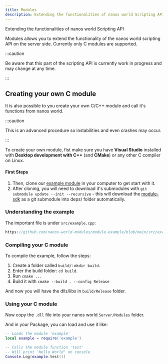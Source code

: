```yaml
---
title: Modules
description: Extending the functionalities of nanos world Scripting API
---
```



Extending the functionalities of nanos world Scripting API

Modules allows you to extend the functionality of the nanos world scripting API on the server side. Currently only C modules are supported.

:::caution

Be aware that this part of the scripting API is currently work in progress and may change at any time.

:::


## Creating your own C module

It is also possible to you create your own C/C++ module and call it's functions from nanos world.

:::caution

This is an advanced procedure so instabilities and even crashes may occur.

:::


To create your own module, fist make sure you have **Visual Studio** installed with **Desktop development with C++** (and **CMake**) or any other C compiler on Linux.

#### First Steps

1. Then, clone our [example module](https://github.com/nanos-world-modules/module-example) in your computer to get start with it.
2. After cloning, you will need to download it's submodules with `git submodule update --init --recursive` - this will download the [module-sdk](https://github.com/nanos-world/module-sdk/) as a git submodule into deps/ folder automatically.


### Understanding the example

The important file is under `src/example.cpp`:

```cpp reference
https://github.com/nanos-world-modules/module-example/blob/main/src/example.cpp
```


### Compiling your C module

To compile the example, follow the steps:

1. Create a folder called `build/`: `mkdir build`.
2. Enter the build folder: `cd build`.
3. Run `cmake ..`.
4. Build it with `cmake --build . --config Release`

And now you will have the dlls/libs in `build/Release` folder.


### Using your C module

Now copy the `.dll` file into your nanos world `Server/Modules` folder.

And in your Package, you can load and use it like:

```lua
-- Loads the module 'example'
local example = require('example')

-- Calls the module function 'test'
-- Will print 'Hello World' on console
Console.Log(example.test())
```
